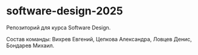 # software-design-2025
Репозиторий для курса Software Design.

Состав команды: Вихрев Евгений, Цепкова Александра, Ловцев Денис, Бондарев Михаил.
